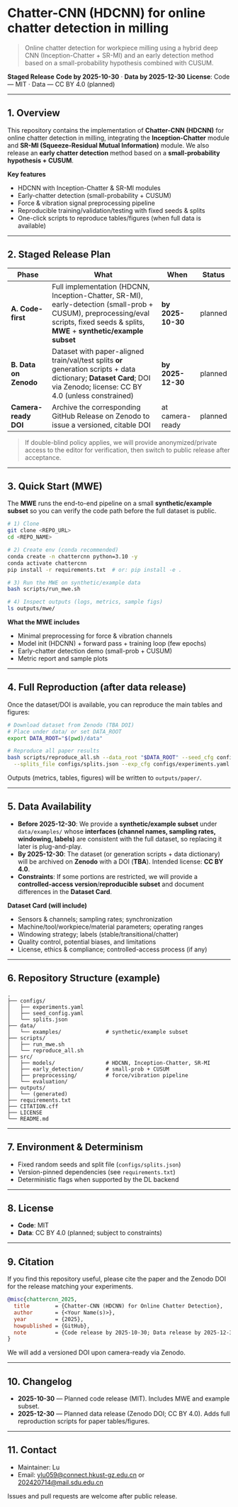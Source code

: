 # Chatter-CNN (HDCNN) for online chatter detection in milling

> Online chatter detection for workpiece milling using a hybrid deep CNN (Inception-Chatter + SR-MI) and an early detection method based on a small-probability hypothesis combined with CUSUM.

**Staged Release**
**Code by 2025-10-30** · **Data by 2025-12-30**
**License**: Code — MIT · Data — CC BY 4.0 (planned)

---

## 1. Overview

This repository contains the implementation of **Chatter-CNN (HDCNN)** for online chatter detection in milling, integrating the **Inception-Chatter** module and **SR-MI (Squeeze-Residual Mutual Information)** module. We also release an **early chatter detection** method based on a **small-probability hypothesis + CUSUM**.

**Key features**

* HDCNN with Inception-Chatter & SR-MI modules
* Early-chatter detection (small-probability + CUSUM)
* Force & vibration signal preprocessing pipeline
* Reproducible training/validation/testing with fixed seeds & splits
* One-click scripts to reproduce tables/figures (when full data is available)

---

## 2. Staged Release Plan

| Phase                 | What                                                                                                                                                                                  | When              | Status  |
| --------------------- | ------------------------------------------------------------------------------------------------------------------------------------------------------------------------------------- | ----------------- | ------- |
| **A. Code-first**     | Full implementation (HDCNN, Inception-Chatter, SR-MI), early-detection (small-prob + CUSUM), preprocessing/eval scripts, fixed seeds & splits, **MWE** + **synthetic/example subset** | **by 2025-10-30** | planned |
| **B. Data on Zenodo** | Dataset with paper-aligned train/val/test splits **or** generation scripts + data dictionary; **Dataset Card**; DOI via Zenodo; license: CC BY 4.0 (unless constrained)               | **by 2025-12-30** | planned |
| **Camera-ready DOI**  | Archive the corresponding GitHub Release on Zenodo to issue a versioned, citable DOI                                                                                                  | at camera-ready   | planned |

> If double-blind policy applies, we will provide anonymized/private access to the editor for verification, then switch to public release after acceptance.

---

## 3. Quick Start (MWE)

The **MWE** runs the end-to-end pipeline on a small **synthetic/example subset** so you can verify the code path before the full dataset is public.

```bash
# 1) Clone
git clone <REPO_URL>
cd <REPO_NAME>

# 2) Create env (conda recommended)
conda create -n chattercnn python=3.10 -y
conda activate chattercnn
pip install -r requirements.txt  # or: pip install -e .

# 3) Run the MWE on synthetic/example data
bash scripts/run_mwe.sh

# 4) Inspect outputs (logs, metrics, sample figs)
ls outputs/mwe/
```

**What the MWE includes**

* Minimal preprocessing for force & vibration channels
* Model init (HDCNN) + forward pass + training loop (few epochs)
* Early-chatter detection demo (small-prob + CUSUM)
* Metric report and sample plots

---

## 4. Full Reproduction (after data release)

Once the dataset/DOI is available, you can reproduce the main tables and figures:

```bash
# Download dataset from Zenodo (TBA DOI)
# Place under data/ or set DATA_ROOT
export DATA_ROOT="$(pwd)/data"

# Reproduce all paper results
bash scripts/reproduce_all.sh --data_root "$DATA_ROOT" --seed_cfg configs/seed_config.yaml \
  --splits_file configs/splits.json --exp_cfg configs/experiments.yaml
```

Outputs (metrics, tables, figures) will be written to `outputs/paper/`.

---

## 5. Data Availability

* **Before 2025-12-30**: We provide a **synthetic/example subset** under `data/examples/` whose **interfaces (channel names, sampling rates, windowing, labels)** are consistent with the full dataset, so replacing it later is plug-and-play.
* **By 2025-12-30**: The dataset (or generation scripts + data dictionary) will be archived on **Zenodo** with a DOI (**TBA**). Intended license: **CC BY 4.0**.
* **Constraints**: If some portions are restricted, we will provide a **controlled-access version**/**reproducible subset** and document differences in the **Dataset Card**.

**Dataset Card (will include)**

* Sensors & channels; sampling rates; synchronization
* Machine/tool/workpiece/material parameters; operating ranges
* Windowing strategy; labels (stable/transitional/chatter)
* Quality control, potential biases, and limitations
* License, ethics & compliance; controlled-access process (if any)

---

## 6. Repository Structure (example)

```
.
├── configs/
│   ├── experiments.yaml
│   ├── seed_config.yaml
│   └── splits.json
├── data/
│   └── examples/              # synthetic/example subset
├── scripts/
│   ├── run_mwe.sh
│   └── reproduce_all.sh
├── src/
│   ├── models/                # HDCNN, Inception-Chatter, SR-MI
│   ├── early_detection/       # small-prob + CUSUM
│   ├── preprocessing/         # force/vibration pipeline
│   └── evaluation/
├── outputs/
│   └── (generated)
├── requirements.txt
├── CITATION.cff
├── LICENSE
└── README.md
```

---

## 7. Environment & Determinism

* Fixed random seeds and split file (`configs/splits.json`)
* Version-pinned dependencies (see `requirements.txt`)
* Deterministic flags when supported by the DL backend

---

## 8. License

* **Code**: MIT
* **Data**: CC BY 4.0 (planned; subject to constraints)

---

## 9. Citation

If you find this repository useful, please cite the paper and the Zenodo DOI for the release matching your experiments.

```bibtex
@misc{chattercnn_2025,
  title        = {Chatter-CNN (HDCNN) for Online Chatter Detection},
  author       = {<Your Name(s)>},
  year         = {2025},
  howpublished = {GitHub},
  note         = {Code release by 2025-10-30; Data release by 2025-12-30; DOI: TBA}
}
```

We will add a versioned DOI upon camera-ready via Zenodo.

---

## 10. Changelog

* **2025-10-30** — Planned code release (MIT). Includes MWE and example subset.
* **2025-12-30** — Planned data release (Zenodo DOI; CC BY 4.0). Adds full reproduction scripts for paper tables/figures.

---

## 11. Contact

* Maintainer: Lu
* Email: ylu059@connect.hkust-gz.edu.cn or 202420714@mail.sdu.edu.cn

Issues and pull requests are welcome after public release.
